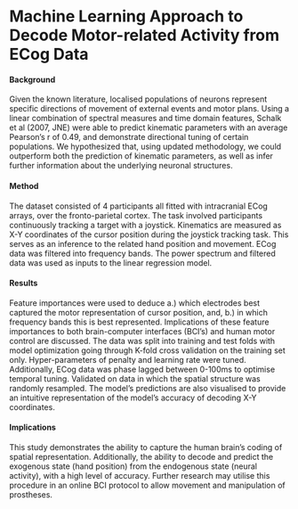 # Machine Learning Approach to Decode Motor-related Activity from ECog Data


#### Background
Given the known literature, localised populations of neurons represent specific directions of movement of external events and motor plans. Using a linear combination of spectral measures and time domain features, Schalk et al (2007, JNE) were able to predict kinematic parameters with an average Pearson’s r of 0.49, and demonstrate directional tuning of certain populations. We hypothesized that, using updated methodology, we could outperform both the prediction of kinematic parameters, as well as infer further information about the underlying neuronal structures.  

#### Method
The dataset consisted of 4 participants all fitted with intracranial ECog arrays, over the fronto-parietal cortex. The task involved participants continuously tracking a target with a joystick. Kinematics are measured as X-Y coordinates of the cursor position during the joystick tracking task. This serves as an inference to the related hand position and movement.
ECog data was filtered into frequency bands. The power spectrum and filtered data was used as inputs to the linear regression model.

#### Results
Feature importances were used to deduce a.) which electrodes best captured the motor representation of cursor position, and, b.) in which frequency bands this is best represented. Implications of these feature importances to both brain-computer interfaces (BCI’s) and human motor control are discussed.
The data was split into training and test folds with model optimization going through K-fold cross validation on the training set only. Hyper-parameters of penalty and learning rate were tuned. Additionally, ECog data was phase lagged between 0-100ms to optimise temporal tuning. Validated on data in which the spatial structure was randomly resampled. The model’s predictions are also visualised to provide an intuitive representation of the model’s accuracy of decoding X-Y coordinates.

#### Implications

This study demonstrates the ability to capture the human brain’s coding of spatial representation. Additionally, the ability to decode and predict the exogenous state (hand position) from the endogenous state (neural activity), with a high level of accuracy. Further research may utilise this procedure in an online BCI protocol to allow movement and manipulation of prostheses.
